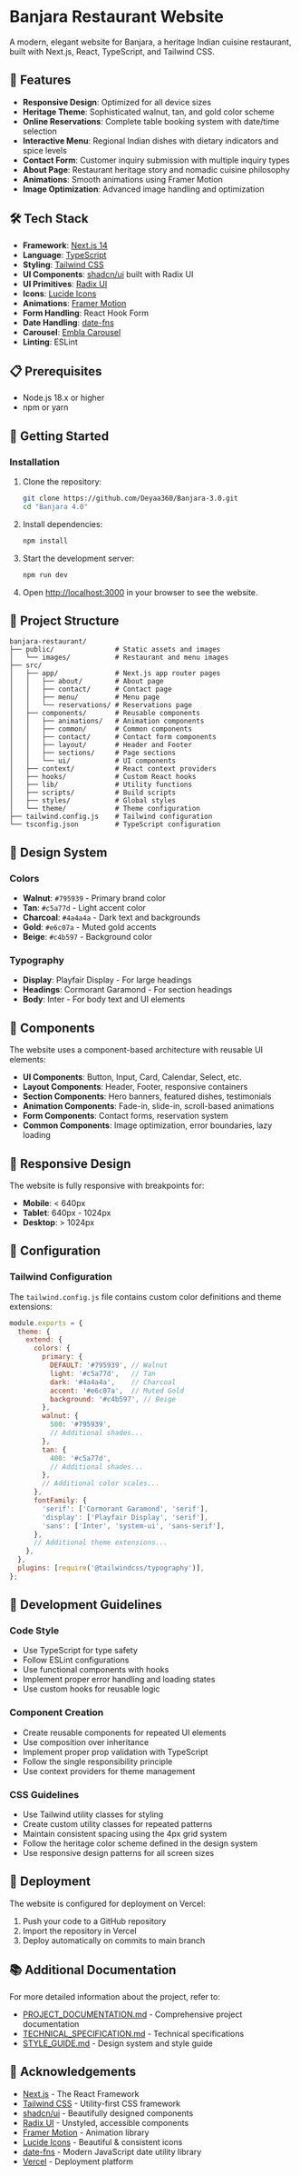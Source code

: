 # Banjara Restaurant Website

A modern, elegant website for Banjara, a heritage Indian cuisine restaurant, built with Next.js, React, TypeScript, and Tailwind CSS.

## 🚀 Features

- **Responsive Design**: Optimized for all device sizes
- **Heritage Theme**: Sophisticated walnut, tan, and gold color scheme
- **Online Reservations**: Complete table booking system with date/time selection
- **Interactive Menu**: Regional Indian dishes with dietary indicators and spice levels
- **Contact Form**: Customer inquiry submission with multiple inquiry types
- **About Page**: Restaurant heritage story and nomadic cuisine philosophy
- **Animations**: Smooth animations using Framer Motion
- **Image Optimization**: Advanced image handling and optimization

## 🛠️ Tech Stack

- **Framework**: [Next.js 14](https://nextjs.org/)
- **Language**: [TypeScript](https://www.typescriptlang.org/)
- **Styling**: [Tailwind CSS](https://tailwindcss.com/)
- **UI Components**: [shadcn/ui](https://ui.shadcn.com/) built with Radix UI
- **UI Primitives**: [Radix UI](https://www.radix-ui.com/)
- **Icons**: [Lucide Icons](https://lucide.dev/)
- **Animations**: [Framer Motion](https://www.framer.com/motion/)
- **Form Handling**: React Hook Form
- **Date Handling**: [date-fns](https://date-fns.org/)
- **Carousel**: [Embla Carousel](https://www.embla-carousel.com/)
- **Linting**: ESLint

## 📋 Prerequisites

- Node.js 18.x or higher
- npm or yarn

## 🚀 Getting Started

### Installation

1. Clone the repository:
   ```bash
   git clone https://github.com/Deyaa360/Banjara-3.0.git
   cd "Banjara 4.0"
   ```

2. Install dependencies:
   ```bash
   npm install
   ```

3. Start the development server:
   ```bash
   npm run dev
   ```

4. Open [http://localhost:3000](http://localhost:3000) in your browser to see the website.

## 📁 Project Structure

```
banjara-restaurant/
├── public/               # Static assets and images
│   └── images/           # Restaurant and menu images
├── src/
│   ├── app/              # Next.js app router pages
│   │   ├── about/        # About page
│   │   ├── contact/      # Contact page
│   │   ├── menu/         # Menu page
│   │   └── reservations/ # Reservations page
│   ├── components/       # Reusable components
│   │   ├── animations/   # Animation components
│   │   ├── common/       # Common components
│   │   ├── contact/      # Contact form components
│   │   ├── layout/       # Header and Footer
│   │   ├── sections/     # Page sections
│   │   └── ui/           # UI components
│   ├── context/          # React context providers
│   ├── hooks/            # Custom React hooks
│   ├── lib/              # Utility functions
│   ├── scripts/          # Build scripts
│   ├── styles/           # Global styles
│   └── theme/            # Theme configuration
├── tailwind.config.js    # Tailwind configuration
└── tsconfig.json         # TypeScript configuration
```

## 🎨 Design System

### Colors

- **Walnut**: `#795939` - Primary brand color
- **Tan**: `#c5a77d` - Light accent color
- **Charcoal**: `#4a4a4a` - Dark text and backgrounds
- **Gold**: `#e6c07a` - Muted gold accents
- **Beige**: `#c4b597` - Background color

### Typography

- **Display**: Playfair Display - For large headings
- **Headings**: Cormorant Garamond - For section headings
- **Body**: Inter - For body text and UI elements

## 🧩 Components

The website uses a component-based architecture with reusable UI elements:

- **UI Components**: Button, Input, Card, Calendar, Select, etc.
- **Layout Components**: Header, Footer, responsive containers
- **Section Components**: Hero banners, featured dishes, testimonials
- **Animation Components**: Fade-in, slide-in, scroll-based animations
- **Form Components**: Contact forms, reservation system
- **Common Components**: Image optimization, error boundaries, lazy loading

## 📱 Responsive Design

The website is fully responsive with breakpoints for:

- **Mobile**: < 640px
- **Tablet**: 640px - 1024px
- **Desktop**: > 1024px

## 🔧 Configuration

### Tailwind Configuration

The `tailwind.config.js` file contains custom color definitions and theme extensions:

```javascript
module.exports = {
  theme: {
    extend: {
      colors: {
        primary: {
          DEFAULT: '#795939', // Walnut
          light: '#c5a77d',   // Tan
          dark: '#4a4a4a',    // Charcoal
          accent: '#e6c07a',  // Muted Gold
          background: '#c4b597', // Beige
        },
        walnut: {
          500: '#795939',
          // Additional shades...
        },
        tan: {
          400: '#c5a77d',
          // Additional shades...
        },
        // Additional color scales...
      },
      fontFamily: {
        'serif': ['Cormorant Garamond', 'serif'],
        'display': ['Playfair Display', 'serif'],
        'sans': ['Inter', 'system-ui', 'sans-serif'],
      },
      // Additional theme extensions...
    },
  },
  plugins: [require('@tailwindcss/typography')],
};
```

## 📝 Development Guidelines

### Code Style

- Use TypeScript for type safety
- Follow ESLint configurations
- Use functional components with hooks
- Implement proper error handling and loading states
- Use custom hooks for reusable logic

### Component Creation

- Create reusable components for repeated UI elements
- Use composition over inheritance
- Implement proper prop validation with TypeScript
- Follow the single responsibility principle
- Use context providers for theme management

### CSS Guidelines

- Use Tailwind utility classes for styling
- Create custom utility classes for repeated patterns
- Maintain consistent spacing using the 4px grid system
- Follow the heritage color scheme defined in the design system
- Use responsive design patterns for all screen sizes

## 🚢 Deployment

The website is configured for deployment on Vercel:

1. Push your code to a GitHub repository
2. Import the repository in Vercel
3. Deploy automatically on commits to main branch

## 📚 Additional Documentation

For more detailed information about the project, refer to:

- [PROJECT_DOCUMENTATION.md](./PROJECT_DOCUMENTATION.md) - Comprehensive project documentation
- [TECHNICAL_SPECIFICATION.md](./TECHNICAL_SPECIFICATION.md) - Technical specifications
- [STYLE_GUIDE.md](./STYLE_GUIDE.md) - Design system and style guide

## 🙏 Acknowledgements

- [Next.js](https://nextjs.org/) - The React Framework
- [Tailwind CSS](https://tailwindcss.com/) - Utility-first CSS framework
- [shadcn/ui](https://ui.shadcn.com/) - Beautifully designed components
- [Radix UI](https://www.radix-ui.com/) - Unstyled, accessible components
- [Framer Motion](https://www.framer.com/motion/) - Animation library
- [Lucide Icons](https://lucide.dev/) - Beautiful & consistent icons
- [date-fns](https://date-fns.org/) - Modern JavaScript date utility library
- [Vercel](https://vercel.com/) - Deployment platform
